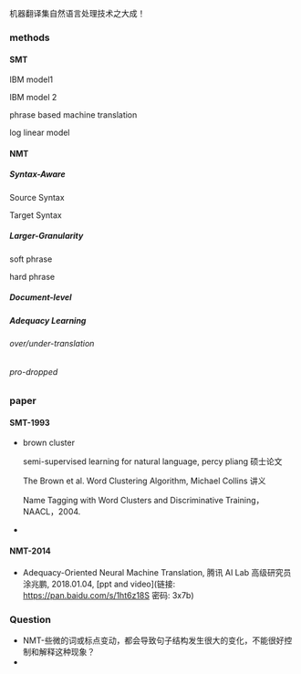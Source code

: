 机器翻译集自然语言处理技术之大成！

### methods

#### SMT

IBM model1

IBM model 2

phrase based machine translation

log linear model

#### NMT

##### Syntax-Aware

Source Syntax

Target Syntax

##### Larger-Granularity

soft phrase

hard phrase

##### Document-level

##### Adequacy Learning

###### over/under-translation

###### pro-dropped

### paper

#### SMT-1993

+ brown cluster

  semi-supervised learning for natural language, percy pliang 硕士论文

  The Brown et al. Word Clustering Algorithm, Michael Collins 讲义

  Name Tagging with Word Clusters and Discriminative Training，NAACL，2004.

+ 

#### NMT-2014

+ Adequacy-Oriented Neural Machine Translation, 腾讯 AI Lab 高级研究员涂兆鹏, 2018.01.04, [ppt and video](链接: https://pan.baidu.com/s/1ht6z18S 密码: 3x7b)



### Question

+ NMT-些微的词或标点变动，都会导致句子结构发生很大的变化，不能很好控制和解释这种现象？
+ 